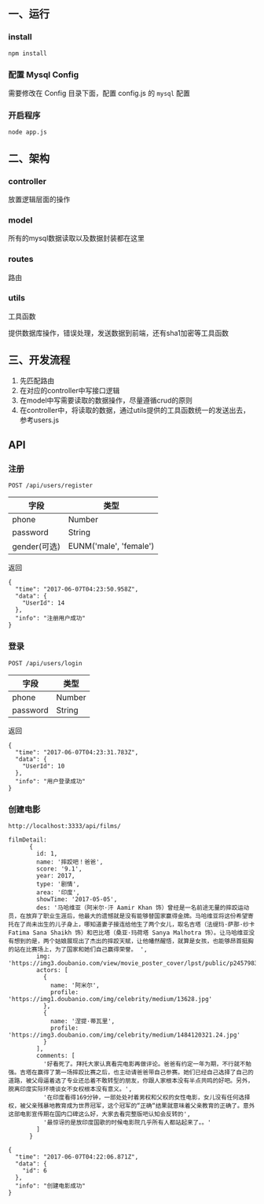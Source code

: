 
## 一、运行

### install

```
npm install
```

### 配置 Mysql Config

需要修改在 Config 目录下面，配置 config.js 的 `mysql` 配置


### 开启程序

```
node app.js
```

## 二、架构

### controller

放置逻辑层面的操作

### model

所有的mysql数据读取以及数据封装都在这里

### routes

路由

### utils

工具函数

提供数据库操作，错误处理，发送数据到前端，还有sha1加密等工具函数

## 三、开发流程

1. 先匹配路由
2. 在对应的controller中写接口逻辑
3. 在model中写需要读取的数据操作，尽量遵循crud的原则
4. 在controller中，将读取的数据，通过utils提供的工具函数统一的发送出去，参考users.js


## API

### 注册

```
POST /api/users/register
```

|字段|类型|
|---|---|
|phone|Number|
|password|String|
|gender(可选)|EUNM('male', 'female')|

返回

```
{
  "time": "2017-06-07T04:23:50.958Z",
  "data": {
    "UserId": 14
  },
  "info": "注册用户成功"
}

```

### 登录

```
POST /api/users/login
```

|字段|类型|
|---|---|
|phone|Number|
|password|String|

返回

```
{
  "time": "2017-06-07T04:23:31.783Z",
  "data": {
    "UserId": 10
  },
  "info": "用户登录成功"
}
```

### 创建电影

```
http://localhost:3333/api/films/
```


```
filmDetail:
      {
        id: 1,
        name: '摔跤吧！爸爸',
        score: '9.1',
        year: 2017,
        type: '剧情',
        area: '印度',
        showTime: '2017-05-05',
        des: '马哈维亚（阿米尔·汗 Aamir Khan 饰）曾经是一名前途无量的摔跤运动员，在放弃了职业生涯后，他最大的遗憾就是没有能够替国家赢得金牌。马哈维亚将这份希望寄托在了尚未出生的儿子身上，哪知道妻子接连给他生了两个女儿，取名吉塔（法缇玛·萨那·纱卡 Fatima Sana Shaikh 饰）和巴比塔（桑亚·玛荷塔 Sanya Malhotra 饰）。让马哈维亚没有想到的是，两个姑娘展现出了杰出的摔跤天赋，让他幡然醒悟，就算是女孩，也能够昂首挺胸的站在比赛场上，为了国家和她们自己赢得荣誉。 ',
        img: 'https://img3.doubanio.com/view/movie_poster_cover/lpst/public/p2457983084.webp',
        actors: [
          {
            name: '阿米尔',
            profile: 'https://img1.doubanio.com/img/celebrity/medium/13628.jpg'
          },
          {
            name: '涅提·蒂瓦里',
            profile: 'https://img3.doubanio.com/img/celebrity/medium/1484120321.24.jpg'
          }
        ],
        comments: [
          '好看死了。拜托大家认真看完电影再做评论。爸爸有约定一年为期，不行就不勉强。吉塔在赢得了第一场摔跤比赛之后，也主动请爸爸带自己参赛。她们已经自己选择了自己的道路，被父母逼着选了专业还怂着不敢转型的朋友，你跟人家根本没有半点共鸣的好吧。另外，脱离印度实际环境谈女不女权根本没有意义。',
          '在印度看得169分钟，一部处处衬着男权和父权的女性电影，女儿没有任何选择权，被父亲残暴地教育成为世界冠军，这个冠军的“正确“结果就意味着父亲教育的正确了。意外这部电影宣传期在国内口碑这么好，大家去看完整版吧认知会反转的',
          '最惊讶的是放印度国歌的时候电影院几乎所有人都站起来了。。'
        ]
      }
```


```
{
  "time": "2017-06-07T04:22:06.871Z",
  "data": {
    "id": 6
  },
  "info": "创建电影成功"
}
```
